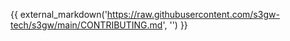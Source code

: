 <!-- markdownlint-disable MD013 -->
<!-- markdownlint-disable MD041 -->
{{ external_markdown('https://raw.githubusercontent.com/s3gw-tech/s3gw/main/CONTRIBUTING.md', '') }}

